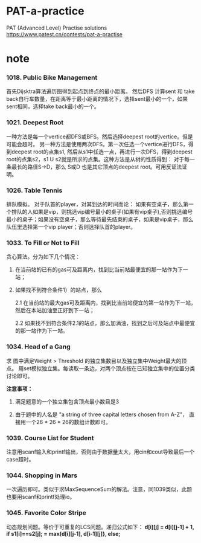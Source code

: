 # PAT-a-practice
PAT (Advanced Level) Practise solutions
https://www.patest.cn/contests/pat-a-practise

# note #
### 1018. Public Bike Management ###

首先Dijsktra算法遍历图得到起点到终点的最小距离。
然后DFS 计算sent 和 take back自行车数量，在距离等于最小距离的情况下，选择sent最小的一个，如果sent相同，选择take back最小的一个。



### 1021. Deepest Root  ###
一种方法是每一个vertice都DFS或BFS。然后选择deepest root的vertice。但是可能会超时。
另一种方法是使用两次DFS。第一次任选一个vertice进行DFS，得到deepest root的点集s1, 然后从s1中任选一点，再进行一次DFS，得到deepest root的点集s2，s1 U s2就是所求的点集。这种方法是从树的性质得到：
对于每一条最长的路径S->D，那么 S或D 也是其它顶点的deepest root。可用反证法证明。

###  1026. Table Tennis ###
排队模拟。
对于队首的player，对其到达的时间而论：
如果有空桌子，那么第一个排队的人如果是vip，则挑选vip编号最小的桌子(如果有vip桌子),否则挑选编号最小的桌子；如果没有空桌子，那么等待最先结束的桌子，如果是vip桌子，那么队伍里选择第一个vip player；否则选择队首的player。

### 1033.  To Fill or Not to Fill ###
贪心算法。分为如下几个情况：

1. 在当前站的已有的gas可及距离内，找到比当前站最便宜的那一站作为下一站；
2. 如果找不到符合条件1）的站点，那么

     2.1 在当前站的最大gas可及距离内，找到比当前站便宜的第一站作为下一站，然后在本站加油至正好到下一站；

     2.2 如果找不到符合条件2.1的站点，那么加满油，找到之后可及站点中最便宜的那一站作为下一站。


### 1034. Head of a Gang  ###
求 图中满足Weight > Threshold 的独立集数目以及独立集中Weight最大的顶点。
用set模拟独立集。每读取一条边，对两个顶点按在已知独立集中的位置分类讨论即可。

**注意事项：**

1.  满足题意的一个独立集包含顶点最小数目是3

2.  由于题中的人名是 "a string of three capital letters chosen from A-Z"， 直接用一个26 * 26 * 26的数组计数即可。

### 1039. Course List for Student ###
注意用scanf输入和printf输出，否则由于数据量太大，用cin和cout导致最后一个case超时。

### 1044. Shopping in Mars ###
一次遍历即可。类似于求MaxSequenceSum的解法。注意，同1039类似，此题也要用scanf和printf处理io。

### 1045. Favorite Color Stripe ###
动态规划问题。等价于可重复的LCS问题。递归公式如下：
**d[i][j] = d[i][j-1] + 1, if s1[i]==s2[j];
     = max(d[i][j-1], d[i-1][j]}, else;**